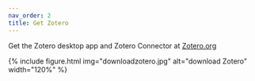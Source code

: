 ```yaml
---
nav_order: 2
title: Get Zotero
---
```


Get the Zotero desktop app and Zotero Connector at [Zotero.org](https://www.zotero.org/download/)

{% include figure.html img="downloadzotero.jpg" alt="download Zotero" width="120%" %}

